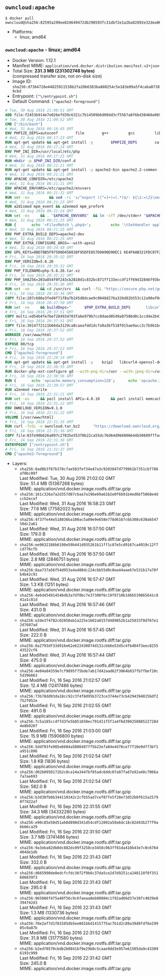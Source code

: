 ## `owncloud:apache`

```console
$ docker pull owncloud@sha256:82595a299ee824649472db298593fc31dbf2e1a2ba82892e32dea06e7a3a9056
```

-	Platforms:
	-	linux; amd64

### `owncloud:apache` - linux; amd64

-	Docker Version: 1.12.1
-	Manifest MIME: `application/vnd.docker.distribution.manifest.v2+json`
-	Total Size: **231.3 MB (231302748 bytes)**  
	(compressed transfer size, not on-disk size)
-	Image ID: `sha256:d7364728e44825911538b2fa20b6383ba880254c5e183e09a5f4caba07389cbd`
-	Entrypoint: `["\/entrypoint.sh"]`
-	Default Command: `["apache2-foreground"]`

```dockerfile
# Tue, 30 Aug 2016 21:00:51 GMT
ADD file:f2453b914e7e026efd39c6321c7b14509b6d09dd3cf5567a8f6bd38466e06954 in / 
# Tue, 30 Aug 2016 21:00:52 GMT
CMD ["/bin/bash"]
# Wed, 31 Aug 2016 00:16:45 GMT
ENV PHPIZE_DEPS=autoconf 		file 		g++ 		gcc 		libc-dev 		make 		pkg-config 		re2c
# Wed, 31 Aug 2016 00:17:23 GMT
RUN apt-get update && apt-get install -y 		$PHPIZE_DEPS 		ca-certificates 		curl 		libedit2 		libsqlite3-0 		libxml2 		xz-utils 	--no-install-recommends && rm -r /var/lib/apt/lists/*
# Wed, 31 Aug 2016 00:17:24 GMT
ENV PHP_INI_DIR=/usr/local/etc/php
# Wed, 31 Aug 2016 00:17:25 GMT
RUN mkdir -p $PHP_INI_DIR/conf.d
# Wed, 31 Aug 2016 00:21:21 GMT
RUN apt-get update && apt-get install -y apache2-bin apache2.2-common --no-install-recommends && rm -rf /var/lib/apt/lists/*
# Wed, 31 Aug 2016 00:21:21 GMT
ENV APACHE_CONFDIR=/etc/apache2
# Wed, 31 Aug 2016 00:21:21 GMT
ENV APACHE_ENVVARS=/etc/apache2/envvars
# Wed, 31 Aug 2016 00:21:22 GMT
RUN set -ex 		&& sed -ri 's/^export ([^=]+)=(.*)$/: ${\1:=\2}\nexport \1/' "$APACHE_ENVVARS" 		&& . "$APACHE_ENVVARS" 	&& for dir in 		"$APACHE_LOCK_DIR" 		"$APACHE_RUN_DIR" 		"$APACHE_LOG_DIR" 		/var/www/html 	; do 		rm -rvf "$dir" 		&& mkdir -p "$dir" 		&& chown -R "$APACHE_RUN_USER:$APACHE_RUN_GROUP" "$dir"; 	done
# Wed, 31 Aug 2016 00:21:23 GMT
RUN a2dismod mpm_event && a2enmod mpm_prefork
# Wed, 31 Aug 2016 00:21:24 GMT
RUN set -ex 	&& . "$APACHE_ENVVARS" 	&& ln -sfT /dev/stderr "$APACHE_LOG_DIR/error.log" 	&& ln -sfT /dev/stdout "$APACHE_LOG_DIR/access.log" 	&& ln -sfT /dev/stdout "$APACHE_LOG_DIR/other_vhosts_access.log"
# Wed, 31 Aug 2016 00:21:25 GMT
RUN { 		echo '<FilesMatch \.php$>'; 		echo '\tSetHandler application/x-httpd-php'; 		echo '</FilesMatch>'; 		echo; 		echo 'DirectoryIndex disabled'; 		echo 'DirectoryIndex index.php index.html'; 		echo; 		echo '<Directory /var/www/>'; 		echo '\tOptions -Indexes'; 		echo '\tAllowOverride All'; 		echo '</Directory>'; 	} | tee "$APACHE_CONFDIR/conf-available/docker-php.conf" 	&& a2enconf docker-php
# Wed, 31 Aug 2016 00:21:25 GMT
ENV PHP_EXTRA_BUILD_DEPS=apache2-dev
# Wed, 31 Aug 2016 00:21:25 GMT
ENV PHP_EXTRA_CONFIGURE_ARGS=--with-apxs2
# Wed, 31 Aug 2016 00:34:48 GMT
ENV GPG_KEYS=0BD78B5F97500D450838F95DFE857D9A90D90EC1 6E4F6AB321FDC07F2C332E3AC2BF0BC433CFC8B3
# Fri, 16 Sep 2016 20:35:32 GMT
ENV PHP_VERSION=5.6.26
# Fri, 16 Sep 2016 20:35:32 GMT
ENV PHP_FILENAME=php-5.6.26.tar.xz
# Fri, 16 Sep 2016 20:35:32 GMT
ENV PHP_SHA256=203a854f0f243cb2810d1c832bc871ff133eccdf1ff69d32846f93bc1bef58a8
# Fri, 16 Sep 2016 20:35:36 GMT
RUN set -xe 	&& cd /usr/src 	&& curl -fSL "https://secure.php.net/get/$PHP_FILENAME/from/this/mirror" -o php.tar.xz 	&& echo "$PHP_SHA256 *php.tar.xz" | sha256sum -c - 	&& curl -fSL "https://secure.php.net/get/$PHP_FILENAME.asc/from/this/mirror" -o php.tar.xz.asc 	&& export GNUPGHOME="$(mktemp -d)" 	&& for key in $GPG_KEYS; do 		gpg --keyserver ha.pool.sks-keyservers.net --recv-keys "$key"; 	done 	&& gpg --batch --verify php.tar.xz.asc php.tar.xz 	&& rm -r "$GNUPGHOME"
# Fri, 16 Sep 2016 20:35:36 GMT
COPY file:207c686e3fed4f71f8a7b245d8dcae9c9048d276a326d82b553c12a90af0c0ca in /usr/local/bin/ 
# Fri, 16 Sep 2016 20:37:50 GMT
RUN set -xe 	&& buildDeps=" 		$PHP_EXTRA_BUILD_DEPS 		libcurl4-openssl-dev 		libedit-dev 		libsqlite3-dev 		libssl-dev 		libxml2-dev 	" 	&& apt-get update && apt-get install -y $buildDeps --no-install-recommends && rm -rf /var/lib/apt/lists/* 		&& docker-php-source extract 	&& cd /usr/src/php 	&& ./configure 		--with-config-file-path="$PHP_INI_DIR" 		--with-config-file-scan-dir="$PHP_INI_DIR/conf.d" 				--disable-cgi 				--enable-ftp 		--enable-mbstring 		--enable-mysqlnd 				--with-curl 		--with-libedit 		--with-openssl 		--with-zlib 				$PHP_EXTRA_CONFIGURE_ARGS 	&& make -j"$(nproc)" 	&& make install 	&& { find /usr/local/bin /usr/local/sbin -type f -executable -exec strip --strip-all '{}' + || true; } 	&& make clean 	&& docker-php-source delete 		&& apt-get purge -y --auto-remove -o APT::AutoRemove::RecommendsImportant=false $buildDeps
# Fri, 16 Sep 2016 20:37:51 GMT
COPY multi:ed54b4fe7bef284934703fa6e979b7cc0daed0549a07586d0c1ccd4e2b41884a in /usr/local/bin/ 
# Fri, 16 Sep 2016 20:37:51 GMT
COPY file:3014772111b66da3129ca8caeafdd1dcfa9a3bf518f015ae9acc3c7b9b1b44c9 in /usr/local/bin/ 
# Fri, 16 Sep 2016 20:37:52 GMT
WORKDIR /var/www/html
# Fri, 16 Sep 2016 20:37:52 GMT
EXPOSE 80/tcp
# Fri, 16 Sep 2016 20:37:52 GMT
CMD ["apache2-foreground"]
# Fri, 16 Sep 2016 22:29:14 GMT
RUN apt-get update && apt-get install -y 	bzip2 	libcurl4-openssl-dev 	libfreetype6-dev 	libicu-dev 	libjpeg-dev 	libldap2-dev 	libmcrypt-dev 	libmemcached-dev 	libpng12-dev 	libpq-dev 	libxml2-dev 	&& rm -rf /var/lib/apt/lists/*
# Fri, 16 Sep 2016 22:30:55 GMT
RUN docker-php-ext-configure gd --with-png-dir=/usr --with-jpeg-dir=/usr 	&& docker-php-ext-configure ldap --with-libdir=lib/x86_64-linux-gnu/ 	&& docker-php-ext-install exif gd intl ldap mbstring mcrypt mysql opcache pdo_mysql pdo_pgsql pgsql zip
# Fri, 16 Sep 2016 22:30:56 GMT
RUN { 		echo 'opcache.memory_consumption=128'; 		echo 'opcache.interned_strings_buffer=8'; 		echo 'opcache.max_accelerated_files=4000'; 		echo 'opcache.revalidate_freq=60'; 		echo 'opcache.fast_shutdown=1'; 		echo 'opcache.enable_cli=1'; 	} > /usr/local/etc/php/conf.d/opcache-recommended.ini
# Fri, 16 Sep 2016 22:30:57 GMT
RUN a2enmod rewrite
# Fri, 16 Sep 2016 22:31:21 GMT
RUN set -ex 	&& pecl install APCu-4.0.10 	&& pecl install memcached-2.2.0 	&& pecl install redis-2.2.8 	&& docker-php-ext-enable apcu memcached redis
# Fri, 16 Sep 2016 22:31:22 GMT
ENV OWNCLOUD_VERSION=9.1.0
# Fri, 16 Sep 2016 22:31:22 GMT
VOLUME [/var/www/html]
# Fri, 16 Sep 2016 22:31:35 GMT
RUN curl -fsSL -o owncloud.tar.bz2 		"https://download.owncloud.org/community/owncloud-${OWNCLOUD_VERSION}.tar.bz2" 	&& curl -fsSL -o owncloud.tar.bz2.asc 		"https://download.owncloud.org/community/owncloud-${OWNCLOUD_VERSION}.tar.bz2.asc" 	&& export GNUPGHOME="$(mktemp -d)" 	&& gpg --keyserver ha.pool.sks-keyservers.net --recv-keys E3036906AD9F30807351FAC32D5D5E97F6978A26 	&& gpg --batch --verify owncloud.tar.bz2.asc owncloud.tar.bz2 	&& rm -r "$GNUPGHOME" owncloud.tar.bz2.asc 	&& tar -xjf owncloud.tar.bz2 -C /usr/src/ 	&& rm owncloud.tar.bz2
# Fri, 16 Sep 2016 22:31:36 GMT
COPY file:03fe90b626a097c27835e553f0b22ca55dc76d64d966006644b50609fffa4161 in /entrypoint.sh 
# Fri, 16 Sep 2016 22:31:36 GMT
ENTRYPOINT ["/entrypoint.sh"]
# Fri, 16 Sep 2016 22:31:37 GMT
CMD ["apache2-foreground"]
```

-	Layers:
	-	`sha256:8ad8b3f87b378cfae583fef34e47a3c9203847d779961b7351cbf786af0bc09f`  
		Last Modified: Tue, 30 Aug 2016 21:02:02 GMT  
		Size: 51.4 MB (51367268 bytes)  
		MIME: application/vnd.docker.image.rootfs.diff.tar.gzip
	-	`sha256:161c326a7a2d357d87c6aa7a196e69a61b2e0f6b91b4ed6bf5868e4dccb2ecaf`  
		Last Modified: Wed, 31 Aug 2016 16:58:23 GMT  
		Size: 77.6 MB (77582022 bytes)  
		MIME: application/vnd.docker.image.rootfs.diff.tar.gzip
	-	`sha256:4f37fe44e518036ba100ac5a09e9e658e778d6167c6b308c630ab54750dc2a61`  
		Last Modified: Wed, 31 Aug 2016 16:57:50 GMT  
		Size: 179.0 B  
		MIME: application/vnd.docker.image.rootfs.diff.tar.gzip
	-	`sha256:ee9632186b6198e59b441d935261b11ff1c87e5cd9167ca4919c12f7cd776cfb`  
		Last Modified: Wed, 31 Aug 2016 16:57:50 GMT  
		Size: 2.8 MB (2846751 bytes)  
		MIME: application/vnd.docker.image.rootfs.diff.tar.gzip
	-	`sha256:8aa737a56f54d953a4a488dc224cbb55d0c0ea44aae67e531b17a70fb4b42c91`  
		Last Modified: Wed, 31 Aug 2016 16:57:47 GMT  
		Size: 1.3 KB (1251 bytes)  
		MIME: application/vnd.docker.image.rootfs.diff.tar.gzip
	-	`sha256:4e6d454914546db3a7df0bc7e37300f6c19f8710b1d6b539865641c841a1c81d`  
		Last Modified: Wed, 31 Aug 2016 16:57:46 GMT  
		Size: 431.0 B  
		MIME: application/vnd.docker.image.rootfs.diff.tar.gzip
	-	`sha256:e2de374782c02050ab1a225e1602a0157d489852b1a25833f0d767e12d7607ad`  
		Last Modified: Wed, 31 Aug 2016 16:57:45 GMT  
		Size: 222.0 B  
		MIME: application/vnd.docker.image.rootfs.diff.tar.gzip
	-	`sha256:8a2793df33d916e62e622430074d131cbb6e53d5c4fbd04f3eec825543522cf6`  
		Last Modified: Wed, 31 Aug 2016 16:57:44 GMT  
		Size: 475.0 B  
		MIME: application/vnd.docker.image.rootfs.diff.tar.gzip
	-	`sha256:4e04a84359e7cf9895f75bde7ab17d42aad62f3064b837fb7fbef20c5d39b663`  
		Last Modified: Fri, 16 Sep 2016 21:02:57 GMT  
		Size: 12.4 MB (12417486 bytes)  
		MIME: application/vnd.docker.image.rootfs.diff.tar.gzip
	-	`sha256:73b78dd93da18cc92c3f4f8d95b3723ce3744e73cb4294394815bdf2752f052e`  
		Last Modified: Fri, 16 Sep 2016 21:02:55 GMT  
		Size: 491.0 B  
		MIME: application/vnd.docker.image.rootfs.diff.tar.gzip
	-	`sha256:7c5a185cc4ffd3fe5b851650ec791d11f5f1a4f6d39025088522728d4e8b0207`  
		Last Modified: Fri, 16 Sep 2016 21:03:00 GMT  
		Size: 15.9 MB (15906800 bytes)  
		MIME: application/vnd.docker.image.rootfs.diff.tar.gzip
	-	`sha256:5ddf93fe985e6684a5806487ff5b23efa84e4d76ce77f10e9dff3bf1a951c896`  
		Last Modified: Fri, 16 Sep 2016 21:02:54 GMT  
		Size: 1.8 KB (1836 bytes)  
		MIME: application/vnd.docker.image.rootfs.diff.tar.gzip
	-	`sha256:d02b0950172b2c8ca14a3447bf85adc6ddc07a07fad7e92a48c7066a7a7ae693`  
		Last Modified: Fri, 16 Sep 2016 21:02:54 GMT  
		Size: 582.0 B  
		MIME: application/vnd.docker.image.rootfs.diff.tar.gzip
	-	`sha256:b3d38fb8b344110342c2cfb55ad7cef07fe5f28e73d52b0f615a25790f7d22af`  
		Last Modified: Fri, 16 Sep 2016 22:31:55 GMT  
		Size: 34.3 MB (34332280 bytes)  
		MIME: application/vnd.docker.image.rootfs.diff.tar.gzip
	-	`sha256:e90c85e50d51a68d898d341d54cdf12092a50a6dc18c82d43b277f9abb66ca29`  
		Last Modified: Fri, 16 Sep 2016 22:31:50 GMT  
		Size: 3.7 MB (3741486 bytes)  
		MIME: application/vnd.docker.image.rootfs.diff.tar.gzip
	-	`sha256:9a3eba82db0dc882dc09f3258ce3458c063ff81da410b43e7c0c6764404de1db`  
		Last Modified: Fri, 16 Sep 2016 22:31:43 GMT  
		Size: 332.0 B  
		MIME: application/vnd.docker.image.rootfs.diff.tar.gzip
	-	`sha256:d665990de0edcfcfdc36f2f9b6c37da5ce2d7d9251ca248118f8f351686839f3`  
		Last Modified: Fri, 16 Sep 2016 22:31:43 GMT  
		Size: 295.0 B  
		MIME: application/vnd.docker.image.rootfs.diff.tar.gzip
	-	`sha256:965086f475a40f56c9c6faeaa8eb80804c1f92ad66d37e38fc4029e8394742d3`  
		Last Modified: Fri, 16 Sep 2016 22:31:43 GMT  
		Size: 1.3 MB (1330736 bytes)  
		MIME: application/vnd.docker.image.rootfs.diff.tar.gzip
	-	`sha256:70e2af7d1f81585db5ee0d1bbd1415775ac7b1d2c89a39d8fdf6e29905c0a87b`  
		Last Modified: Fri, 16 Sep 2016 22:31:52 GMT  
		Size: 31.8 MB (31771580 bytes)  
		MIME: application/vnd.docker.image.rootfs.diff.tar.gzip
	-	`sha256:b2edf0570cbdb2b0841bf9e29b0c5caae9dd3e957e61505da9c433096193c999`  
		Last Modified: Fri, 16 Sep 2016 22:31:42 GMT  
		Size: 245.0 B  
		MIME: application/vnd.docker.image.rootfs.diff.tar.gzip
